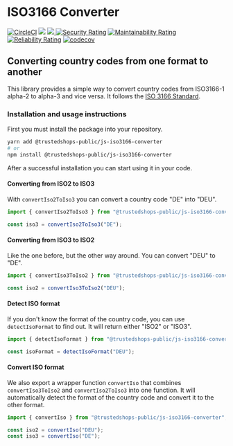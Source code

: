 # ISO3166 Converter

[![CircleCI](https://dl.circleci.com/status-badge/img/gh/trustedshops-public/js-iso3166-converter/tree/main.svg?style=shield)](https://dl.circleci.com/status-badge/redirect/gh/trustedshops-public/js-iso3166-converter/tree/main)
[![](https://img.shields.io/npm/l/@trustedshops-public/js-iso3166-converter)](https://www.npmjs.com/package/@trustedshops-public/js-iso3166-converter)
[![](https://img.shields.io/npm/v/@trustedshops-public/js-iso3166-converter) ](https://www.npmjs.com/package/@trustedshops-public/js-iso3166-converter)
[![Security Rating](https://sonarcloud.io/api/project_badges/measure?project=trustedshops-public_js-iso3166-converter&metric=security_rating)](https://sonarcloud.io/summary/new_code?id=trustedshops-public_js-iso3166-converter)
[![Maintainability Rating](https://sonarcloud.io/api/project_badges/measure?project=trustedshops-public_js-iso3166-converter&metric=sqale_rating)](https://sonarcloud.io/summary/new_code?id=trustedshops-public_js-iso3166-converter)
[![Reliability Rating](https://sonarcloud.io/api/project_badges/measure?project=trustedshops-public_js-iso3166-converter&metric=reliability_rating)](https://sonarcloud.io/summary/new_code?id=trustedshops-public_js-iso3166-converter)
[![codecov](https://codecov.io/gh/trustedshops-public/js-iso3166-converter/branch/main/graph/badge.svg?token=NP2RV8WYVM)](https://codecov.io/gh/trustedshops-public/js-iso3166-converter)

## Converting country codes from one format to another

This library provides a simple way to convert country codes from ISO3166-1 alpha-2 to alpha-3 and vice versa. It follows the [ISO 3166 Standard](https://www.iso.org/iso-3166-country-codes.html).

### Installation and usage instructions

First you must install the package into your repository.

```bash
yarn add @trustedshops-public/js-iso3166-converter
# or
npm install @trustedshops-public/js-iso3166-converter
```

After a successful installation you can start using it in your code.

#### Converting from ISO2 to ISO3

With `convertIso2ToIso3` you can convert a country code "DE" into "DEU".

```js
import { convertIso2ToIso3 } from "@trustedshops-public/js-iso3166-converter";

const iso3 = convertIso2ToIso3("DE");
```

#### Converting from ISO3 to ISO2

Like the one before, but the other way around. You can convert "DEU" to "DE".

```js
import { convertIso3ToIso2 } from "@trustedshops-public/js-iso3166-converter";

const iso2 = convertIso3ToIso2("DEU");
```

#### Detect ISO format

If you don't know the format of the country code, you can use `detectIsoFormat` to find out. It will return either "ISO2" or "ISO3".

```js
import { detectIsoFormat } from "@trustedshops-public/js-iso3166-converter";

const isoFormat = detectIsoFormat("DEU");
```

#### Convert ISO format

We also export a wrapper function `convertIso` that combines `convertIso3ToIso2` and `convertIso2ToIso3` into one function. It will automatically detect the format of the country code and convert it to the other format.

```js
import { convertIso } from "@trustedshops-public/js-iso3166-converter";

const iso2 = convertIso("DEU");
const iso3 = convertIso("DE");
```
